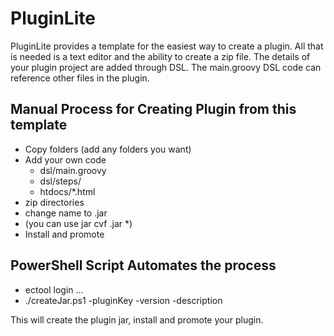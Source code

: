 # PluginLite
PluginLite provides a template for the easiest way to create a plugin.  All that is needed is a text editor and the ability to create a zip file.  The details of your plugin project are added through DSL.  The main.groovy DSL code can reference other files in the plugin.

## Manual Process for Creating Plugin from this template
- Copy folders (add any folders you want)
- Add your own code
	- dsl/main.groovy
	- dsl/steps/
	- htdocs/*.html
- zip directories
- change name to <your plugin name>.jar
- (you can use jar cvf <your plugin name>.jar *)
- Install and promote
 
## PowerShell Script Automates the process
- ectool login ...
- ./createJar.ps1 -pluginKey <your plugin name> -version <plugin version> -description <description>

This will create the plugin jar, install and promote your plugin.
